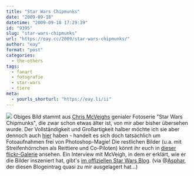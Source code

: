 ```yaml
---
title: "Star Wars Chipmunks"
date: "2009-09-18"
datetime: "2009-09-18 17:29:39"
id: "9395"
slug: "star-wars-chipmunks"
url: "https://eay.cc/2009/star-wars-chipmunks/"
author: "eay"
format: "post"
categories:
  - the-others
tags:
  - fanart
  - fotografie
  - star-wars
  - tiere
meta:
  - yourls_shorturl: "https://eay.li/ii"
---
```


![](https://eay.cc/uploads/2009/starwarschipmunks.jpg) Obiges Bild stammt aus [Chris McVeighs](http://www.flickr.com/photos/powerpig/) genialer Fotoserie "Star Wars Chipmunks", die zwar schon etwas älter ist, von mir aber bisher übersehen wurde. Der Vollständigkeit und Großartigkeit halber möchte ich sie aber dennoch auch [hier](//eay.cc/tag/star-wars/) haben - handelt es sich doch tatsächlich um Fotoaufnahmen frei von Photoshop-Magie! Die restlichen Bilder (u.a. mit Streifenhörnchen als Reittiere und Co-Piloten) könnt ihr euch in [dieser flickr-Galerie](http://www.flickr.com/photos/stevedave/galleries/72157622253795933/) ansehen. Ein Interview mit McVeigh, in dem er erklärt, wie er die Bilder inszeniert hat, gibt's [im offiziellen Star Wars Blog](http://starwarsblog.starwars.com/index.php/2008/10/14/chipmunk-trooper/). (via @[Asphar](http://twitter.com/Asphar), der diesen Blogeintrag quasi zu mir ausgelagert hat...)

